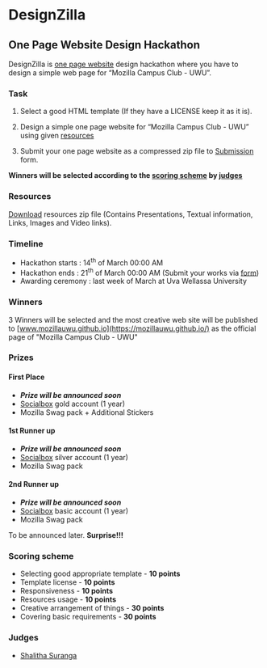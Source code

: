 # DesignZilla
## One Page Website Design Hackathon


DesignZilla is [one page website](https://onepagelove.com/what-exactly-is-a-one-page-website) design hackathon where you have to design a simple web page for “Mozilla Campus Club - UWU”. 

### Task

1. Select a good HTML template (If they have a LICENSE keep it as it is). 

2. Design a simple one page website for “Mozilla Campus Club - UWU” using given [resources](#resources)

3. Submit your one page website as a compressed zip file to [Submission](submission) form.

**Winners will be selected according to the [scoring scheme](#scoring-scheme) by [judges](#judges)**

### Resources

[Download](download/DesignZillaResources.zip) resources zip file (Contains Presentations, Textual information, Links, Images and Video links).

### Timeline 

- Hackathon starts : 14<sup>th</sup> of March 00:00 AM
- Hackathon ends : 21<sup>th</sup> of March 00:00 AM (Submit your works via [form](submission))
- Awarding ceremony : last week of March at Uva Wellassa University 

### Winners 

3 Winners will be selected and the most creative web site will be published to [www.mozillauwu.github.io](https://mozillauwu.github.io/) as the official page of "Mozilla Campus Club - UWU"

### Prizes 

#### First Place

- ***Prize will be announced soon***
- [Socialbox](https://www.socialbox.co.com/pricing) gold account (1 year) 
- Mozilla Swag pack + Additional Stickers

#### 1st Runner up

- ***Prize will be announced soon***
- [Socialbox](https://www.socialbox.co.com/pricing)  silver account (1 year)
- Mozilla Swag pack

#### 2nd Runner up
- ***Prize will be announced soon***
- [Socialbox](https://www.socialbox.co.com/pricing)  basic account (1 year)
- Mozilla Swag pack


To be announced later. **Surprise!!!**


### Scoring scheme

- Selecting good appropriate template - __10 points__
- Template license - __10 points__
- Responsiveness - __10 points__
- Resources usage - __10 points__
- Creative arrangement of things - __30 points__
- Covering basic requirements - __30 points__

### Judges 

- [Shalitha Suranga](https://github.com/shalithasuranga)

